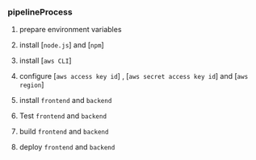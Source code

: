 ### pipelineProcess

1. prepare environment variables

2. install [`node.js`] and [`npm`]

3. install [`aws CLI`]

4. configure [`aws access key id`] , [`aws secret access key id`] and [`aws region`]

5. install `frontend` and `backend`

6. Test `frontend` and `backend`

7. build `frontend` and `backend`

8. deploy `frontend` and `backend`
